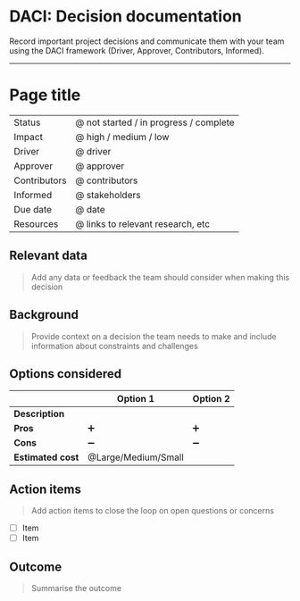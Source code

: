 # DACI: Decision documentation

Record important project decisions and communicate them with your team using the DACI framework (Driver, Approver, Contributors, Informed).

---

# Page title

|              |                                        |
|--------------|----------------------------------------|
| Status       | @ not started / in progress / complete |
| Impact       | @ high / medium / low                  |
| Driver       | @ driver                               |
| Approver     | @ approver                             |
| Contributors | @ contributors                         |
| Informed     | @ stakeholders                         |
| Due date     | @ date                                 |
| Resources    | @ links to relevant research, etc      |


## Relevant data

> Add any data or feedback the team should consider when making this decision

## Background

> Provide context on a decision the team needs to make and include information about constraints and challenges

## Options considered

|                    | Option 1            | Option 2 |
|--------------------|---------------------|----------|
| **Description**    |                     |          |
| **Pros**           | ➕                   | ➕        |
| **Cons**           | ➖                   | ➖        |
| **Estimated cost** | @Large/Medium/Small |          |



## Action items
>Add action items to close the loop on open questions or concerns

- [ ] Item
- [ ] Item

## Outcome

> Summarise the outcome
